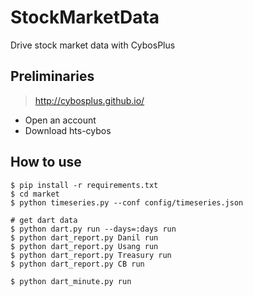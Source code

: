 # StockMarketData
Drive stock market data with CybosPlus

## Preliminaries
> http://cybosplus.github.io/
- Open an account
- Download hts-cybos


## How to use

```
$ pip install -r requirements.txt
$ cd market
$ python timeseries.py --conf config/timeseries.json
    
# get dart data
$ python dart.py run --days=:days run
$ python dart_report.py Danil run
$ python dart_report.py Usang run
$ python dart_report.py Treasury run
$ python dart_report.py CB run

$ python dart_minute.py run
```
